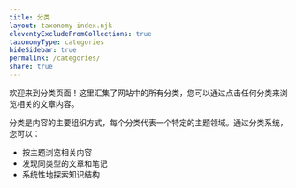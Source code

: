 ```yaml
---
title: 分类
layout: taxonomy-index.njk
eleventyExcludeFromCollections: true
taxonomyType: categories
hideSidebar: true
permalink: /categories/
share: true
---
```


欢迎来到分类页面！这里汇集了网站中的所有分类，您可以通过点击任何分类来浏览相关的文章内容。

分类是内容的主要组织方式，每个分类代表一个特定的主题领域。通过分类系统，您可以：

- 按主题浏览相关内容
- 发现同类型的文章和笔记
- 系统性地探索知识结构
